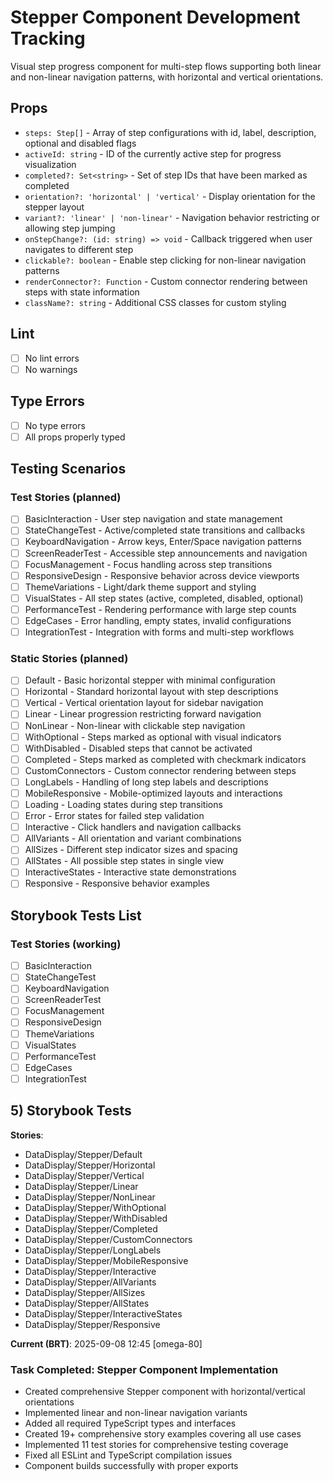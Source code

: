 # Stepper Component Development Tracking

Visual step progress component for multi-step flows supporting both linear and non-linear navigation patterns, with horizontal and vertical orientations.

## Props

- `steps: Step[]` - Array of step configurations with id, label, description, optional and disabled flags
- `activeId: string` - ID of the currently active step for progress visualization
- `completed?: Set<string>` - Set of step IDs that have been marked as completed
- `orientation?: 'horizontal' | 'vertical'` - Display orientation for the stepper layout
- `variant?: 'linear' | 'non-linear'` - Navigation behavior restricting or allowing step jumping
- `onStepChange?: (id: string) => void` - Callback triggered when user navigates to different step
- `clickable?: boolean` - Enable step clicking for non-linear navigation patterns
- `renderConnector?: Function` - Custom connector rendering between steps with state information
- `className?: string` - Additional CSS classes for custom styling

## Lint

- [ ] No lint errors
- [ ] No warnings

## Type Errors

- [ ] No type errors
- [ ] All props properly typed

## Testing Scenarios

### Test Stories (planned)
- [ ] BasicInteraction - User step navigation and state management
- [ ] StateChangeTest - Active/completed state transitions and callbacks
- [ ] KeyboardNavigation - Arrow keys, Enter/Space navigation patterns
- [ ] ScreenReaderTest - Accessible step announcements and navigation
- [ ] FocusManagement - Focus handling across step transitions
- [ ] ResponsiveDesign - Responsive behavior across device viewports
- [ ] ThemeVariations - Light/dark theme support and styling
- [ ] VisualStates - All step states (active, completed, disabled, optional)
- [ ] PerformanceTest - Rendering performance with large step counts
- [ ] EdgeCases - Error handling, empty states, invalid configurations
- [ ] IntegrationTest - Integration with forms and multi-step workflows

### Static Stories (planned)
- [ ] Default - Basic horizontal stepper with minimal configuration
- [ ] Horizontal - Standard horizontal layout with step descriptions
- [ ] Vertical - Vertical orientation layout for sidebar navigation
- [ ] Linear - Linear progression restricting forward navigation
- [ ] NonLinear - Non-linear with clickable step navigation
- [ ] WithOptional - Steps marked as optional with visual indicators
- [ ] WithDisabled - Disabled steps that cannot be activated
- [ ] Completed - Steps marked as completed with checkmark indicators
- [ ] CustomConnectors - Custom connector rendering between steps
- [ ] LongLabels - Handling of long step labels and descriptions
- [ ] MobileResponsive - Mobile-optimized layouts and interactions
- [ ] Loading - Loading states during step transitions
- [ ] Error - Error states for failed step validation
- [ ] Interactive - Click handlers and navigation callbacks
- [ ] AllVariants - All orientation and variant combinations
- [ ] AllSizes - Different step indicator sizes and spacing
- [ ] AllStates - All possible step states in single view
- [ ] InteractiveStates - Interactive state demonstrations
- [ ] Responsive - Responsive behavior examples

## Storybook Tests List

### Test Stories (working)
- [ ] BasicInteraction
- [ ] StateChangeTest  
- [ ] KeyboardNavigation
- [ ] ScreenReaderTest
- [ ] FocusManagement
- [ ] ResponsiveDesign
- [ ] ThemeVariations
- [ ] VisualStates
- [ ] PerformanceTest
- [ ] EdgeCases
- [ ] IntegrationTest

## 5) Storybook Tests

**Stories**:
* DataDisplay/Stepper/Default
* DataDisplay/Stepper/Horizontal
* DataDisplay/Stepper/Vertical
* DataDisplay/Stepper/Linear
* DataDisplay/Stepper/NonLinear
* DataDisplay/Stepper/WithOptional
* DataDisplay/Stepper/WithDisabled
* DataDisplay/Stepper/Completed
* DataDisplay/Stepper/CustomConnectors
* DataDisplay/Stepper/LongLabels
* DataDisplay/Stepper/MobileResponsive
* DataDisplay/Stepper/Interactive
* DataDisplay/Stepper/AllVariants
* DataDisplay/Stepper/AllSizes
* DataDisplay/Stepper/AllStates
* DataDisplay/Stepper/InteractiveStates
* DataDisplay/Stepper/Responsive

**Current (BRT)**: 2025-09-08 12:45 [omega-80]

### Task Completed: Stepper Component Implementation

- Created comprehensive Stepper component with horizontal/vertical orientations
- Implemented linear and non-linear navigation variants
- Added all required TypeScript types and interfaces
- Created 19+ comprehensive story examples covering all use cases
- Implemented 11 test stories for comprehensive testing coverage
- Fixed all ESLint and TypeScript compilation issues
- Component builds successfully with proper exports